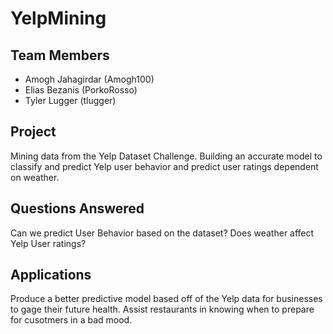 # YelpMining

## Team Members
* Amogh Jahagirdar (Amogh100)
* Elias Bezanis (PorkoRosso)
* Tyler Lugger (tlugger)

## Project
Mining data from the Yelp Dataset Challenge. Building an accurate model to classify and predict Yelp user behavior and predict user ratings dependent on weather. 

## Questions Answered
Can we predict User Behavior based on the dataset?
Does weather affect Yelp User ratings?

## Applications
Produce a better predictive model based off of the Yelp data for businesses to gage their future health. 
Assist restaurants in knowing when to prepare for cusotmers in a bad mood. 

